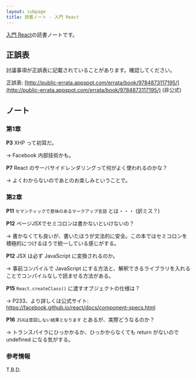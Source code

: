 ```yaml
---
layout: subpage
title: 読書ノート - 入門 React
---
```


[入門 React](/workshop/5-react)の読書ノートです。

## 正誤表

討議事項が正誤表に記載されていることがあります。確認してください。

正誤表: [http://public-errata.appspot.com/errata/book/9784873117195/](http://public-errata.appspot.com/errata/book/9784873117195/) (非公式)

## ノート

### 第1章

**P3** XHP って初耳だ。

→ Facebook 内部技術かも。

**P7** React のサーバサイドレンダリングって何がよく使われるのかな？

→ よくわからないのであとのお楽しみということで。

### 第2章

**P11** `セマンティックで意味のあるマークアップ言語` とは・・・ (訳ミス？)

**P12** ページJSXでセミコロンは書かないといけないの？

→ 書かなくても良いが、書いたほうが文法的に安全。この本ではセミコロンを積極的につけるほうで統一している感じがする。

**P12** JSX は必ず JavaScript に変換されるのか。

→ 事前コンパイルで JavaScript にする方法と、解釈できるライブラリを入れることでコンパイルなしで読ませる方法がある。

**P15** `React.createClass()` に渡すオブジェクトの仕様は？

→ P233、より詳しくは公式サイト: https://facebook.github.io/react/docs/component-specs.html

**P16** `JSXは意図しない結果となります` とあるが、実際どうなるのか？

→ トランスパイラにひっかかるか、ひっかからなくても return がないので undefined になる気がする。




### 参考情報

T.B.D.
